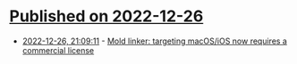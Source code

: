 # [Published on 2022-12-26](index.md)

* [2022-12-26, 21:09:11](https://news.ycombinator.com/item?id=34141912) - [Mold linker: targeting macOS/iOS now requires a commercial license](https://github.com/rui314/mold/releases/tag/v1.8.0)
